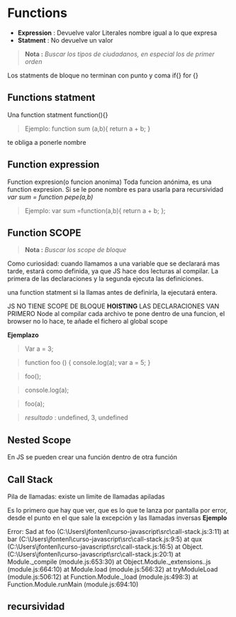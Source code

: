 # Functions
* **Expression** : Devuelve valor
    Literales nombre igual a lo que expresa
* **Statment** : No devuelve un valor

> **Nota :** *Buscar los tipos de ciudadanos, en especial los de primer orden*

Los statments de bloque no terminan con punto y coma
if{} for {}



## Functions statment
Una function statment function(){}

>   Ejemplo:
>   function sum (a,b){
>       return a + b;
>   }

te obliga a ponerle nombre

## Function expression
Function expresion(o funcion anonima)
Toda funcion anónima, es una function expresion.
Si se le pone nombre es para usarla para recursividad *var sum = function pepe(a,b)*
>   Ejemplo:
>   var sum =function(a,b){
>        return a + b;
>    };



##  Function SCOPE
> **Nota :** *Buscar los scope de bloque*

Como curiosidad: cuando llamamos a una variable que se declarará mas tarde, estará como definida, ya que JS hace dos lecturas al compilar. La primera de las declaraciones y la segunda ejecuta las definiciones.

una function statment si la llamas antes de definirla, la ejecutará entera.

JS NO TIENE SCOPE DE BLOQUE
**HOISTING** LAS DECLARACIONES VAN PRIMERO
Node al compilar cada archivo te pone dentro de una funcion, el browser no lo hace, te añade el fichero al global scope

**Ejemplazo**
>Var a  = 3;

>function foo ()
>{
>    console.log(a);
>    var a = 5;
>}

>foo();

>console.log(a);

>foo(a);

>*resultado* : undefined, 3, undefined

##  Nested Scope
En JS se pueden crear una función dentro de otra función

## Call Stack

Pila de llamadas: existe un limite de llamadas apiladas

Es lo primero que hay que ver, que es lo que te lanza por pantalla por error, desde el punto en el que sale la excepción y las llamadas inversas
**Ejemplo**

Error: Sad
    at foo (C:\Users\jfontenl\curso-javascript\src\call-stack.js:3:11)
    at bar (C:\Users\jfontenl\curso-javascript\src\call-stack.js:9:5)
    at qux (C:\Users\jfontenl\curso-javascript\src\call-stack.js:16:5)
    at Object.<anonymous> (C:\Users\jfontenl\curso-javascript\src\call-stack.js:20:1)
    at Module._compile (module.js:653:30)
    at Object.Module._extensions..js (module.js:664:10)
    at Module.load (module.js:566:32)
    at tryModuleLoad (module.js:506:12)
    at Function.Module._load (module.js:498:3)
    at Function.Module.runMain (module.js:694:10)
## recursividad